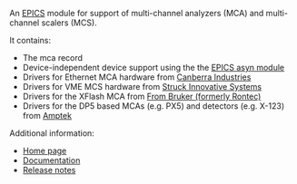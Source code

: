 An [EPICS](http://www.aps.anl.gov/epics/) 
module for support of multi-channel analyzers (MCA) and multi-channel scalers (MCS).

It contains:
* The mca record
* Device-independent device support using the the [EPICS asyn module](https://github.com/epics-modules/asyn)
* Drivers for Ethernet MCA hardware from [Canberra Industries](http://www.canberra.com)
* Drivers for VME MCS hardware from [Struck Innovative Systems](http://www.struck.de)
* Drivers for the XFlash MCA from [From Bruker (formerly Rontec)](http://www.bruker-axs.de)
* Drivers for the DP5 based MCAs (e.g. PX5) and detectors (e.g. X-123) from [Amptek](http://www.amptek.com)

Additional information:
* [Home page](https://cars.uchicago.edu/software/epics/mca.html)
* [Documentation](https://cars.uchicago.edu/software/epics/mcaDoc.html)
* [Release notes](https://cars.uchicago.edu/software/epics/mcaReleaseNotes.html)
